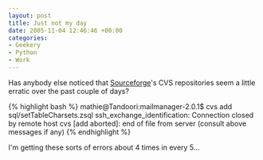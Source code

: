 ```yaml
---
layout: post
title: Just not my day
date: 2005-11-04 12:46:46 +00:00
categories:
- Geekery
- Python
- Work
---
```

Has anybody else noticed that <a href="http://sourceforge.net/">Sourceforge</a>'s CVS repositories seem a little erratic over the past couple of days?

{% highlight bash %}
mathie@Tandoori:mailmanager-2.0.1$ cvs add sql/setTableCharsets.zsql
ssh_exchange_identification: Connection closed by remote host
cvs [add aborted]: end of file from server (consult above messages if any)
{% endhighlight %}

I'm getting these sorts of errors about 4 times in every 5...

